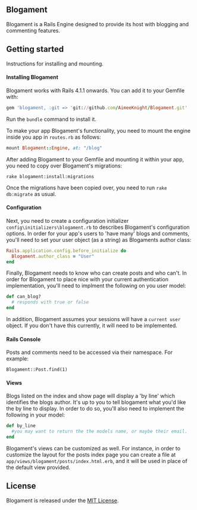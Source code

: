 ## Blogament

Blogament is a Rails Engine designed to provide its host with blogging and commenting features.

## Getting started
Instructions for installing and mounting.

#### Installing Blogament
Blogament works with Rails 4.1.1 onwards. You can add it to your Gemfile with:

```ruby
gem 'blogament, :git => 'git://github.com/AimeeKnight/Blogament.git'
```
Run the `bundle` command to install it.

To make your app Blogament's functionality, you need to mount the engine inside you app in `routes.rb` as follows:

```ruby
mount Blogament::Engine, at: "/blog"
```

After adding Blogament to your Gemfile and mounting it within your app, you need to copy over Blogament's migrations:

```console
rake blogament:install:migrations
```
Once the migrations have been copied over, you need to run `rake db:migrate` as usual.

#### Configuration
Next, you need to create a configuration initializer `config\initializers\blogament.rb`
to describes Blogament's configuration options.
In order for your app's users to 'have many' blogs and comments, you'll need to set your 
user object (as a string) as Blogaments author class:

```ruby
Rails.application.config.before_initialize do
  Blogament.author_class = "User"
end
```
Finally, Blogament needs to know who can create posts and who can't.
In order for Blogament to place nice with your current authentication
implementation, you'll need to implment the following on you user model:

```ruby
def can_blog?
  # responds with true or false
end
```
In addition, Blogament assumes your sessions will have a `current user` object.
If you don't have this currently, it will need to be implemented.

#### Rails Console
Posts and comments need to be accessed via their namespace.
For example:

```console
Blogament::Post.find(1)
```

#### Views

Blogs listed on the index and show page will display a 'by line' which
identifies the blogs author. It's up to you to tell blogament what you'd like the by line to display.
In order to do so, you'll also need to implement the following in your model:

```ruby
def by_line
  #you may want to return the the models name, or maybe their email.
end
```

Blogament's views can be customized as well. For instance, in order to customize the layout for
the posts index page you can create a file at `app/views/blogament/posts/index.html.erb`,
and it will be used in place of the default view provided.

## License

Blogament is released under the [MIT License](http://www.opensource.org/licenses/MIT).
